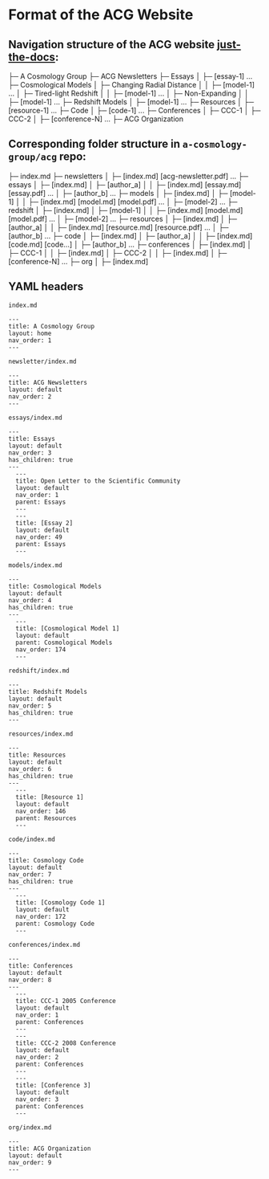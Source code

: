 # Format of the ACG Website


## Navigation structure of the ACG website [just-the-docs](https://just-the-docs.com/):

├─ A Cosmology Group
├─ ACG Newsletters
├─ Essays
│  ├─ [essay-1] ...
├─ Cosmological Models
│  ├─ Changing Radial Distance
│  │  ├─ [model-1] ...
│  ├─ Tired-light Redshift
│  │  ├─ [model-1] ...
│  ├─ Non-Expanding
│  │  ├─ [model-1] ...
├─ Redshift Models
│  ├─ [model-1] ...
├─ Resources
│  ├─ [resource-1] ...
├─ Code
│  ├─ [code-1] ...
├─ Conferences
│  ├─ CCC-1
│  ├─ CCC-2
│  ├─ [conference-N] ...
├─ ACG Organization


## Corresponding **folder** structure in `a-cosmology-group/acg` repo:

├─ index.md
├─ newsletters
│  ├─ [index.md] [acg-newsletter.pdf] ...
├─ essays
│  ├─ [index.md]
│  ├─ [author_a]
│  │  ├─ [index.md] [essay.md] [essay.pdf] ...
│  ├─ [author_b] ...
├─ models
│  ├─ [index.md]
│  ├─ [model-1]
│  │  ├─ [index.md] [model.md] [model.pdf] ...
│  ├─ [model-2] ...
├─ redshift
│  ├─ [index.md]
│  ├─ [model-1]
│  │  ├─ [index.md] [model.md] [model.pdf] ...
│  ├─ [model-2] ...
├─ resources
│  ├─ [index.md]
│  ├─ [author_a]
│  │  ├─ [index.md] [resource.md] [resource.pdf] ...
│  ├─ [author_b] ...
├─ code
│  ├─ [index.md]
│  ├─ [author_a]
│  │  ├─ [index.md] [code.md] [code...]
│  ├─ [author_b] ...
├─ conferences
│  ├─ [index.md]
│  ├─ CCC-1
│  │  ├─ [index.md]
│  ├─ CCC-2
│  │  ├─ [index.md]
│  ├─ [conference-N] ...
├─ org
│  ├─ [index.md]


## YAML headers

`index.md`
```
---
title: A Cosmology Group
layout: home
nav_order: 1
---
```

`newsletter/index.md`
```
---
title: ACG Newsletters
layout: default
nav_order: 2
---
```

`essays/index.md`
```
---
title: Essays
layout: default
nav_order: 3
has_children: true
---
  ---
  title: Open Letter to the Scientific Community
  layout: default
  nav_order: 1
  parent: Essays
  ---
  ---
  title: [Essay 2]
  layout: default
  nav_order: 49
  parent: Essays
  ---
```

`models/index.md`
```
---
title: Cosmological Models
layout: default
nav_order: 4
has_children: true
---
  ---
  title: [Cosmological Model 1]
  layout: default
  parent: Cosmological Models
  nav_order: 174
  ---
```

`redshift/index.md`
```
---
title: Redshift Models
layout: default
nav_order: 5
has_children: true
---
```

`resources/index.md`
```
---
title: Resources
layout: default
nav_order: 6
has_children: true
---
  ---
  title: [Resource 1]
  layout: default
  nav_order: 146
  parent: Resources
  ---
```

`code/index.md`
```
---
title: Cosmology Code
layout: default
nav_order: 7
has_children: true
---
  ---
  title: [Cosmology Code 1]
  layout: default
  nav_order: 172
  parent: Cosmology Code
  ---
```

`conferences/index.md`
```
---
title: Conferences
layout: default
nav_order: 8
---
  ---
  title: CCC-1 2005 Conference
  layout: default
  nav_order: 1
  parent: Conferences
  ---
  ---
  title: CCC-2 2008 Conference
  layout: default
  nav_order: 2
  parent: Conferences
  ---
  ---
  title: [Conference 3]
  layout: default
  nav_order: 3
  parent: Conferences
  ---
```

`org/index.md`
```
---
title: ACG Organization
layout: default
nav_order: 9
---
```
